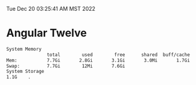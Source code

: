 Tue Dec 20 03:25:41 AM MST 2022

# Angular Twelve

```bash
System Memory
               total        used        free      shared  buff/cache   available
Mem:           7.7Gi       2.8Gi       3.1Gi       3.0Mi       1.7Gi       4.5Gi
Swap:          7.7Gi        12Mi       7.6Gi
System Storage
1.1G	.
```
```bash
